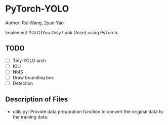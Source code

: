 # PyTorch-YOLO

Author: Rui Wang, 2yun Yao

Implement YOLO(You Only Look Once) using PyTorch.

## TODO
- [ ] Tiny-YOLO arch
- [ ] IOU
- [ ] NMS
- [ ] Draw bounding box
- [ ] Detection

## Description of Files

- utils.py: Provide data preparation function to convert the original data to the training data.

